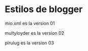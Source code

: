 # Estilos de blogger

mio.xml es la version 01

multyloyder es la version 02

pirulug es la version 03
